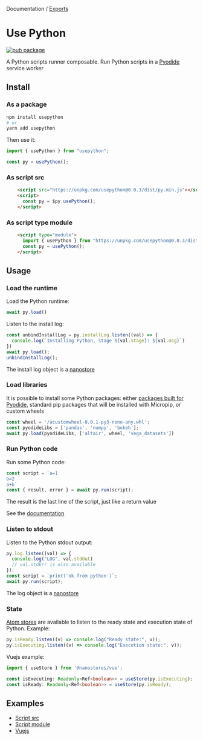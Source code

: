 Documentation / [Exports](modules.md)

# Use Python

[![pub package](https://img.shields.io/npm/v/usepython)](https://www.npmjs.com/package/usepython)

A Python scripts runner composable. Run Python scripts in a [Pyodide](https://github.com/pyodide/pyodide) service worker

## Install

### As a package

```bash
npm install usepython
# or
yarn add usepython
```

Then use it:

```ts
import { usePython } from "usepython";

const py = usePython();
```

### As script src

```html
    <script src="https://unpkg.com/usepython@0.0.3/dist/py.min.js"></script>
    <script>
      const py = $py.usePython();
    </script>
```

### As script type module

```html
    <script type="module">
      import { usePython } from "https://unpkg.com/usepython@0.0.3/dist/py.esm.js";
      const py = usePython();
    </script>
```

## Usage

### Load the runtime

Load the Python runtime:

```ts
await py.load()
```

Listen to the install log:

```ts
const unbindInstallLog = py.installLog.listen((val) => {
  console.log(`Installing Python, stage ${val.stage}: ${val.msg}`)
})
await py.load();
unbindInstallLog();
```

The install log object is a [nanostore](https://github.com/nanostores/nanostores#maps)

### Load libraries

It is possible to install some Python packages: either [packages built for Pyodide](https://pyodide.org/en/stable/usage/packages-in-pyodide.html#packages-in-pyodide), standard pip packages that will be installed with Micropip, or custom wheels 

```ts
const wheel = '/acustomwheel-0.0.1-py3-none-any.whl';
const pyodideLibs = ['pandas', 'numpy', 'bokeh'];
await py.load(pyodideLibs, ['altair', wheel, 'vega_datasets'])
```

### Run Python code

Run some Python code:

```ts
const script = `a=1
b=2
a+b`
const { result, error } = await py.run(script);
```

The result is the last line of the script, just like a return value

See the [documentation](modules.md)

### Listen to stdout

Listen to the Python stdout output:

```ts
py.log.listen((val) => {
  console.log("LOG", val.stdOut)
  // val.stdErr is also available
});
const script = `print('ok from python')`;
await py.run(script);
```

The log object is a [nanostore](https://github.com/nanostores/nanostores#maps)

### State

[Atom stores](https://github.com/nanostores/nanostores#atoms) are available to listen to
the ready state and execution state of Python. Example:

```ts
py.isReady.listen((v) => console.log("Ready state:", v));
py.isExecuting.listen((v) => console.log("Execution state:", v));
```

Vuejs example:

```ts
import { useStore } from '@nanostores/vue';

const isExecuting: Readonly<Ref<boolean>> = useStore(py.isExecuting);
const isReady: Readonly<Ref<boolean>> = useStore(py.isReady);
```

## Examples

- [Script src](examples/umd/)
- [Script module](examples/esm/)
- [Vuejs](examples/vuejs/)
